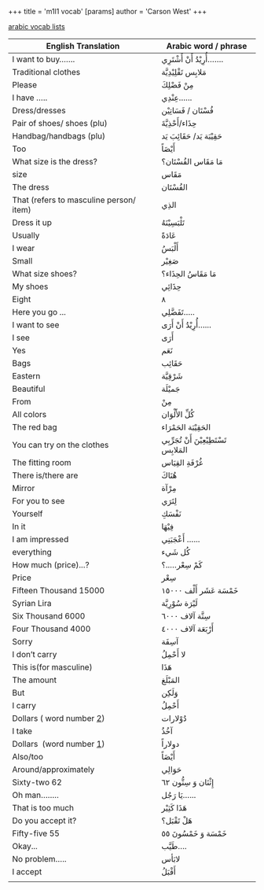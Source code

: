 +++
 title = 'm1l1 vocab'
[params]
	author = 'Carson West'
+++

[arabic vocab lists](./../arabic-vocab-lists/)


| **English Translation**                 | **Arabic word / phrase**                   |
| --------------------------------------- | ------------------------------------------ |
| I want to buy…….                        | أُرِيْدُ أَنْ أَشْتَرِي…….                 |
| Traditional clothes                     | مَلابِس تَقْلِيْدِيَّة                     |
| Please                                  | مِنْ فَضْلِكَ                              |
| I have …..                              | عِنْدِي…...                                |
| Dress/dresses                           | فُسْتَان / فَسَاتِيْن                      |
| Pair of shoes/ shoes (plu)              | حِذَاء/أَحْذِيَّةَ                         |
| Handbag/handbags (plu)                  | حَقِيْبَة يَد/ حَقَائِبَ يَد               |
| Too                                     | أَيْضَاً                                   |
| What size is the dress?                 | مَا مَقَاس الفُسْتَان؟                     |
| size                                    | مَقَاس                                     |
| The dress                               | الفُسْتَان                                 |
| That (refers to masculine person/ item) | الذِي                                      |
| Dress it up                             | تَلْبَسِيْنَهُ                             |
| Usually                                 | عَادَةً                                    |
| I wear                                  | أَلْبَسُ                                   |
| Small                                   | صَغِيْر                                    |
| What size shoes?                        | مَا مَقَاسُ الحِذَاء؟                      |
| My shoes                                | حِذَائِي                                   |
| Eight                                   | ٨                                          |
| Here you go ...                         | تَفَضَّلِي…..                              |
| I want to see                           | أُرِيْدُ أَنْ أَرَى…...                    |
| I see                                   | أَرَى                                      |
| Yes                                     | نَعَم                                      |
| Bags                                    | حَقَائِب                                   |
| Eastern                                 | شَرْقِيَّة                                 |
| Beautiful                               | جَميْلَة                                   |
| From                                    | مِنْ                                       |
| All colors                              | كُلِّ الأَلْوَان                           |
| The red bag                             | الحَقِيْبَة الحَمْرَاء                     |
| You can try on the clothes              | تَسْتَطِيْعِيْنَ أَنْ تُجَرِّبِي المَلابِس |
| The fitting room                        | غُرْفَةِ القِيَاس                          |
| There is/there are                      | هُنَاكَ                                    |
| Mirror                                  | مِرْآة                                     |
| For you to see                          | لِتَرَي                                    |
| Yourself                                | نَفْسَكِ                                   |
| In it                                   | فِيْهَا                                    |
| I am impressed                          | أَعْجَبَنِي …...                           |
| everything                              | كُل شَيء                                   |
| How much (price)...?                    | كَمْ سِعْر…..؟                             |
| Price                                   | سِعْر                                      |
| Fifteen Thousand 15000                  | خَمْسَة عَشَر أَلْف ١٥٠٠٠                  |
| Syrian Lira                             | لَيْرَة سُوْرِيَّة                         |
| Six Thousand 6000                       | سِتَّة آلاف ٦٠٠٠                           |
| Four Thousand 4000                      | أَرْبَعَة آلاف ٤٠٠٠                        |
| Sorry                                   | آسِفَة                                     |
| I don’t carry                           | لا أَحْمِلُ                                |
| This is(for masculine)                  | هَذَا                                      |
| The amount                              | المَبْلَغ                                  |
| But                                     | وَلَكِن                                    |
| I carry                                 | أَحْمِلُ                                   |
| Dollars ( word number [2](./../2/))                | دُوْلارات                                  |
| I take                                  | آخُذُ                                      |
| Dollars  (word number [1](./../1/))                | دولاراً                                    |
| Also/too                                | أَيْضَاً                                   |
| Around/approximately                    | حَوَالِي                                   |
| Sixty-two 62                            | إِثْنَان وَ سِتُّون ٦٢                     |
| Oh man……..                              | يَا رَجُل…...                              |
| That is too much                        | هَذَا كَثِيْر                              |
| Do you accept it?                       | هَلْ تَقْبَل؟                              |
| Fifty-five 55                           | خَمْسَة وَ خَمْسُونَ ٥٥                    |
| Okay...                                 | طَيَّب….                                   |
| No problem…..                           | لابَأس                                     |
| I accept                                | أَقْبَلُ                                   |
|                                         |                                            |